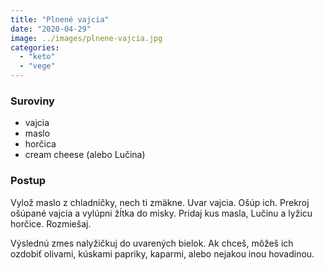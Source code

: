 ```yaml
---
title: "Plnené vajcia"
date: "2020-04-29"
image: ../images/plnene-vajcia.jpg
categories:
  - "keto"
  - "vege"
---
```


### Suroviny
- vajcia
- maslo
- horčica
- cream cheese (alebo Lučina)

### Postup
Vylož maslo z chladničky, nech ti zmäkne. Uvar vajcia. Ošúp ich. Prekroj ošúpané vajcia a vylúpni žĺtka do misky. Pridaj kus masla, Lučinu a lyžicu horčice. Rozmiešaj.

Výslednú zmes nalyžičkuj do uvarených bielok. Ak chceš, môžeš ich ozdobiť olivami, kúskami papriky, kaparmi, alebo nejakou inou hovadinou.
